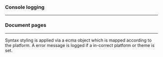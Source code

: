 ### Console logging 

---
### Document pages

---

Syntax styling is applied via a ecma object which is mapped according to the platform. A error message is logged if a in-correct platform or theme is set.

